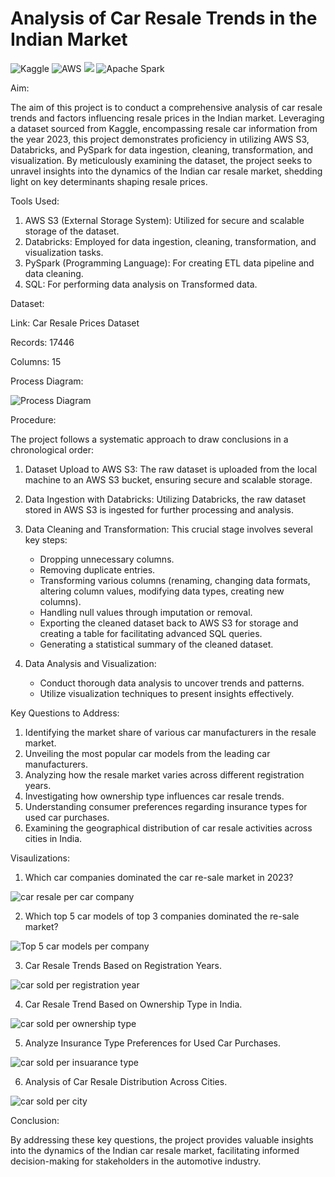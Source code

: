 # Analysis of Car Resale Trends in the Indian Market

![Kaggle](https://img.shields.io/badge/Kaggle-035a7d?style=for-the-badge&logo=kaggle&logoColor=white)   ![AWS](https://img.shields.io/badge/AWS-%23FF9900.svg?style=for-the-badge&logo=amazon-aws&logoColor=white)     <img src="https://img.shields.io/badge/databricks-%23FF3621.svg?&style=for-the-badge&logo=databricks&logoColor=white" />
 ![Apache Spark](https://img.shields.io/badge/Apache%20Spark-FDEE21?style=flat-square&logo=apachespark&logoColor=black)    

Aim:

The aim of this project is to conduct a comprehensive analysis of car resale trends and factors influencing resale prices in the Indian market. Leveraging a dataset sourced from Kaggle, encompassing resale car information from the year 2023, this project demonstrates proficiency in utilizing AWS S3, Databricks, and PySpark for data ingestion, cleaning, transformation, and visualization. By meticulously examining the dataset, the project seeks to unravel insights into the dynamics of the Indian car resale market, shedding light on key determinants shaping resale prices.

Tools Used:

1) AWS S3 (External Storage System): Utilized for secure and scalable storage of the dataset.
2) Databricks: Employed for data ingestion, cleaning, transformation, and visualization tasks.
3) PySpark (Programming Language): For creating ETL data pipeline and data cleaning.
4) SQL: For performing data analysis on Transformed data.

Dataset:

Link: Car Resale Prices Dataset

Records: 17446

Columns: 15


Process Diagram:


![Process Diagram](https://github.com/Jay-05022000/Car-Resale-Data-Analysis-Project/assets/110780565/a43f6ebc-0a50-456a-a7fb-37813497195f)



Procedure:

The project follows a systematic approach to draw conclusions in a chronological order:

1) Dataset Upload to AWS S3: The raw dataset is uploaded from the local machine to an AWS S3 bucket, ensuring secure and scalable storage.

2) Data Ingestion with Databricks: Utilizing Databricks, the raw dataset stored in AWS S3 is ingested for further processing and analysis.

3) Data Cleaning and Transformation: This crucial stage involves several key steps:
    - Dropping unnecessary columns.
    - Removing duplicate entries.
    - Transforming various columns (renaming, changing data formats, altering column values, modifying data types, creating new columns).
    - Handling null values through imputation or removal.
    - Exporting the cleaned dataset back to AWS S3 for storage and creating a table for facilitating advanced SQL queries.
    - Generating a statistical summary of the cleaned dataset.
   
4) Data Analysis and Visualization:
   
   - Conduct thorough data analysis to uncover trends and patterns.
   - Utilize visualization techniques to present insights effectively.

Key Questions to Address:

1) Identifying the market share of various car manufacturers in the resale market.
2) Unveiling the most popular car models from the leading car manufacturers.
3) Analyzing how the resale market varies across different registration years.
4) Investigating how ownership type influences car resale trends.
5) Understanding consumer preferences regarding insurance types for used car purchases.
6) Examining the geographical distribution of car resale activities across cities in India.

Visaulizations:

1) Which car companies dominated the car re-sale market in 2023?
   

![car resale per car company](https://github.com/Jay-05022000/Car-Resale-Data-Analysis-Project/assets/110780565/dcb4b016-16c6-4ad3-bf68-7b9e14f0fe3a)


2) Which top 5 car models of top 3 companies dominated the re-sale market?


![Top 5 car models per company](https://github.com/Jay-05022000/Car-Resale-Data-Analysis-Project/assets/110780565/87ce1871-2fce-4624-aca7-589cb219663a)


3) Car Resale Trends Based on Registration Years.


![car sold per registration year](https://github.com/Jay-05022000/Car-Resale-Data-Analysis-Project/assets/110780565/79494649-7922-4d2b-bdcd-d55979f88447)


4) Car Resale Trend Based on Ownership Type in India.


![car sold per ownership type](https://github.com/Jay-05022000/Car-Resale-Data-Analysis-Project/assets/110780565/e2249736-16bc-499d-8206-e6a466629c1b)


5) Analyze Insurance Type Preferences for Used Car Purchases.


![car sold per insuarance type](https://github.com/Jay-05022000/Car-Resale-Data-Analysis-Project/assets/110780565/b294bf9a-298a-4fb3-8264-c733662f0e62)


6) Analysis of Car Resale Distribution Across Cities.


 ![car sold per city](https://github.com/Jay-05022000/Car-Resale-Data-Analysis-Project/assets/110780565/77025fc1-9436-4242-9553-7929b7f1ce52)


Conclusion:

By addressing these key questions, the project provides valuable insights into the dynamics of the Indian car resale market, facilitating informed decision-making for stakeholders in the automotive industry.
